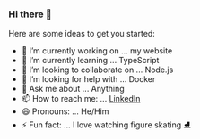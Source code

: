 ### Hi there 👋


Here are some ideas to get you started:

- 🔭 I’m currently working on ... my website
- 🌱 I’m currently learning ... TypeScript
- 👯 I’m looking to collaborate on ... Node.js
- 🤔 I’m looking for help with ... Docker
- 💬 Ask me about ... Anything
- 📫 How to reach me: ... [LinkedIn](https://www.linkedin.com/in/jemuel-cabalida)
- 😄 Pronouns: ... He/Him
- ⚡ Fun fact: ... I love watching figure skating ⛸

